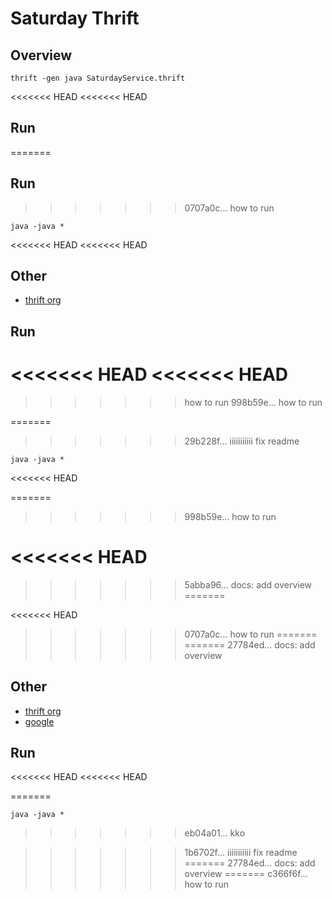 # Saturday Thrift

## Overview

```shell
thrift -gen java SaturdayService.thrift
```
<<<<<<< HEAD
<<<<<<< HEAD




## Run
=======

## Run

>>>>>>> 0707a0c... how to run
```shell
java -java *
```


<<<<<<< HEAD
<<<<<<< HEAD
## Other

- [thrift org](http://thrift.apache.org/)

## Run
<<<<<<< HEAD
<<<<<<< HEAD
=======
>>>>>>> how to run
>>>>>>> 998b59e... how to run

=======
>>>>>>> 29b228f... iiiiiiiiiii fix readme
```shell
java -java *
```
<<<<<<< HEAD

=======
>>>>>>> 998b59e... how to run

<<<<<<< HEAD
=======
>>>>>>> 5abba96... docs: add overview
=======

<<<<<<< HEAD
>>>>>>> 0707a0c... how to run
=======
=======
>>>>>>> 27784ed... docs: add overview
## Other

- [thrift org](http://thrift.apache.org/)
- [google](sd)


## Run

<<<<<<< HEAD
<<<<<<< HEAD


=======
```shell
java -java *
```
>>>>>>> eb04a01... kko

>>>>>>> 1b6702f... iiiiiiiiiii fix readme
=======
>>>>>>> 27784ed... docs: add overview
=======
>>>>>>> c366f6f... how to run
